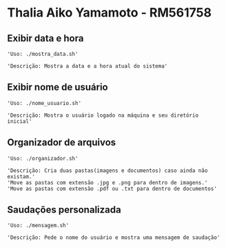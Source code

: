 # Thalia Aiko Yamamoto - RM561758

## Exibir data e hora
    'Uso: ./mostra_data.sh'
    
    'Descrição: Mostra a data e a hora atual do sistema'

## Exibir nome de usuário
    'Uso: ./nome_usuario.sh'
    
    'Descrição: Mostra o usuário logado na máquina e seu diretório inicial'

## Organizador de arquivos
    'Uso: ./organizador.sh'
    
    'Descrição: Cria duas pastas(imagens e documentos) caso ainda não existam.' 
    'Move as pastas com extensão .jpg e .png para dentro de imagens.'
    'Move as pastas com extensão .pdf ou .txt para dentro de documentos'

## Saudações personalizada
    'Uso: ./mensagem.sh'
    
    'Descrição: Pede o nome do usuário e mostra uma mensagem de saudação'
